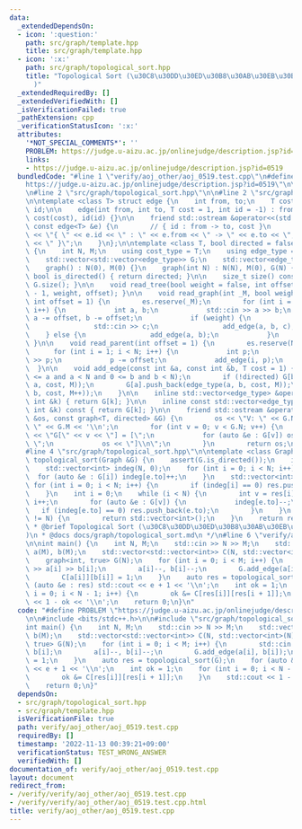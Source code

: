 ```yaml
---
data:
  _extendedDependsOn:
  - icon: ':question:'
    path: src/graph/template.hpp
    title: src/graph/template.hpp
  - icon: ':x:'
    path: src/graph/topological_sort.hpp
    title: "Topological Sort (\u30C8\u30DD\u30ED\u30B8\u30AB\u30EB\u30BD\u30FC\u30C8\
      )"
  _extendedRequiredBy: []
  _extendedVerifiedWith: []
  _isVerificationFailed: true
  _pathExtension: cpp
  _verificationStatusIcon: ':x:'
  attributes:
    '*NOT_SPECIAL_COMMENTS*': ''
    PROBLEM: https://judge.u-aizu.ac.jp/onlinejudge/description.jsp?id=0519
    links:
    - https://judge.u-aizu.ac.jp/onlinejudge/description.jsp?id=0519
  bundledCode: "#line 1 \"verify/aoj_other/aoj_0519.test.cpp\"\n#define PROBLEM \"\
    https://judge.u-aizu.ac.jp/onlinejudge/description.jsp?id=0519\"\n\n#include <bits/stdc++.h>\n\
    \n#line 2 \"src/graph/topological_sort.hpp\"\n\n#line 2 \"src/graph/template.hpp\"\
    \n\ntemplate <class T> struct edge {\n    int from, to;\n    T cost;\n    int\
    \ id;\n\n    edge(int from, int to, T cost = 1, int id = -1) : from(from), to(to),\
    \ cost(cost), id(id) {}\n\n    friend std::ostream &operator<<(std::ostream &os,\
    \ const edge<T> &e) {\n        // { id : from -> to, cost }\n        return os\
    \ << \"{ \" << e.id << \" : \" << e.from << \" -> \" << e.to << \", \" << e.cost\
    \ << \" }\";\n    }\n};\n\ntemplate <class T, bool directed = false> struct graph\
    \ {\n    int N, M;\n    using cost_type = T;\n    using edge_type = edge<T>;\n\
    \    std::vector<std::vector<edge_type>> G;\n    std::vector<edge_type> es;\n\n\
    \    graph() : N(0), M(0) {}\n    graph(int N) : N(N), M(0), G(N) {}\n\n    constexpr\
    \ bool is_directed() { return directed; }\n\n    size_t size() const { return\
    \ G.size(); }\n\n    void read_tree(bool weight = false, int offset = 1) { read_graph(N\
    \ - 1, weight, offset); }\n\n    void read_graph(int _M, bool weight = false,\
    \ int offset = 1) {\n        es.reserve(_M);\n        for (int i = 0; i < _M;\
    \ i++) {\n            int a, b;\n            std::cin >> a >> b;\n           \
    \ a -= offset, b -= offset;\n            if (weight) {\n                T c;\n\
    \                std::cin >> c;\n                add_edge(a, b, c);\n        \
    \    } else {\n                add_edge(a, b);\n            }\n        }\n   \
    \ }\n\n    void read_parent(int offset = 1) {\n        es.reserve(N - 1);\n  \
    \      for (int i = 1; i < N; i++) {\n            int p;\n            std::cin\
    \ >> p;\n            p -= offset;\n            add_edge(i, p);\n        }\n  \
    \  }\n\n    void add_edge(const int &a, const int &b, T cost = 1) {\n        assert(0\
    \ <= a and a < N and 0 <= b and b < N);\n        if (!directed) G[b].push_back(edge_type(b,\
    \ a, cost, M));\n        G[a].push_back(edge_type(a, b, cost, M));\n        es.push_back(edge_type(a,\
    \ b, cost, M++));\n    }\n\n    inline std::vector<edge_type> &operator[](const\
    \ int &k) { return G[k]; }\n\n    inline const std::vector<edge_type> &operator[](const\
    \ int &k) const { return G[k]; }\n\n    friend std::ostream &operator<<(std::ostream\
    \ &os, const graph<T, directed> &G) {\n        os << \"V: \" << G.N << \"\\nE:\
    \ \" << G.M << '\\n';\n        for (int v = 0; v < G.N; v++) {\n            os\
    \ << \"G[\" << v << \"] = [\";\n            for (auto &e : G[v]) os << e << \"\
    \ \";\n            os << \"]\\n\";\n        }\n        return os;\n    }\n};\n\
    #line 4 \"src/graph/topological_sort.hpp\"\n\ntemplate <class Graph> std::vector<int>\
    \ topological_sort(Graph &G) {\n    assert(G.is_directed());\n    int N = (int)G.size();\n\
    \    std::vector<int> indeg(N, 0);\n    for (int i = 0; i < N; i++) {\n      \
    \  for (auto &e : G[i]) indeg[e.to]++;\n    }\n    std::vector<int> res;\n   \
    \ for (int i = 0; i < N; i++) {\n        if (indeg[i] == 0) res.push_back(i);\n\
    \    }\n    int i = 0;\n    while (i < N) {\n        int v = res[i];\n       \
    \ i++;\n        for (auto &e : G[v]) {\n            indeg[e.to]--;\n         \
    \   if (indeg[e.to] == 0) res.push_back(e.to);\n        }\n    }\n    if ((int)res.size()\
    \ != N) {\n        return std::vector<int>();\n    }\n    return res;\n}\n\n/**\n\
    \ * @brief Topological Sort (\u30C8\u30DD\u30ED\u30B8\u30AB\u30EB\u30BD\u30FC\u30C8\
    )\n * @docs docs/graph/topological_sort.md\n */\n#line 6 \"verify/aoj_other/aoj_0519.test.cpp\"\
    \n\nint main() {\n    int N, M;\n    std::cin >> N >> M;\n    std::vector<int>\
    \ a(M), b(M);\n    std::vector<std::vector<int>> C(N, std::vector<int>(N));\n\
    \    graph<int, true> G(N);\n    for (int i = 0; i < M; i++) {\n        std::cin\
    \ >> a[i] >> b[i];\n        a[i]--, b[i]--;\n        G.add_edge(a[i], b[i]);\n\
    \        C[a[i]][b[i]] = 1;\n    }\n    auto res = topological_sort(G);\n    for\
    \ (auto &e : res) std::cout << e + 1 << '\\n';\n    int ok = 1;\n    for (int\
    \ i = 0; i < N - 1; i++) {\n        ok &= C[res[i]][res[i + 1]];\n    }\n    std::cout\
    \ << 1 - ok << '\\n';\n    return 0;\n}\n"
  code: "#define PROBLEM \"https://judge.u-aizu.ac.jp/onlinejudge/description.jsp?id=0519\"\
    \n\n#include <bits/stdc++.h>\n\n#include \"src/graph/topological_sort.hpp\"\n\n\
    int main() {\n    int N, M;\n    std::cin >> N >> M;\n    std::vector<int> a(M),\
    \ b(M);\n    std::vector<std::vector<int>> C(N, std::vector<int>(N));\n    graph<int,\
    \ true> G(N);\n    for (int i = 0; i < M; i++) {\n        std::cin >> a[i] >>\
    \ b[i];\n        a[i]--, b[i]--;\n        G.add_edge(a[i], b[i]);\n        C[a[i]][b[i]]\
    \ = 1;\n    }\n    auto res = topological_sort(G);\n    for (auto &e : res) std::cout\
    \ << e + 1 << '\\n';\n    int ok = 1;\n    for (int i = 0; i < N - 1; i++) {\n\
    \        ok &= C[res[i]][res[i + 1]];\n    }\n    std::cout << 1 - ok << '\\n';\n\
    \    return 0;\n}"
  dependsOn:
  - src/graph/topological_sort.hpp
  - src/graph/template.hpp
  isVerificationFile: true
  path: verify/aoj_other/aoj_0519.test.cpp
  requiredBy: []
  timestamp: '2022-11-13 00:39:21+09:00'
  verificationStatus: TEST_WRONG_ANSWER
  verifiedWith: []
documentation_of: verify/aoj_other/aoj_0519.test.cpp
layout: document
redirect_from:
- /verify/verify/aoj_other/aoj_0519.test.cpp
- /verify/verify/aoj_other/aoj_0519.test.cpp.html
title: verify/aoj_other/aoj_0519.test.cpp
---
```

